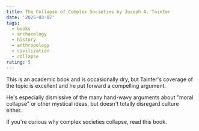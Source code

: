 ```yaml
---
title: The Collapse of Complex Societies by Joseph A. Tainter
date: '2025-03-07'
tags:
  - books
  - archaeology
  - history
  - anthropology
  - civilization
  - collapse
rating: 5
---
```


This is an academic book and is occasionally dry, but Tainter's coverage of the topic is excellent and he put forward a compelling argument.

He's especially dismissive of the many hand-wavy arguments about "moral collapse" or other mystical ideas, but doesn't totally disregard culture either.

If you're curious why complex societies collapse, read this book.
